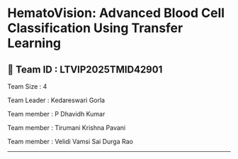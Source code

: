# HematoVision: Advanced Blood Cell Classification Using Transfer Learning

## 🧠 Team ID : LTVIP2025TMID42901

Team Size : 4

Team Leader : Kedareswari Gorla

Team member : P Dhavidh Kumar

Team member : Tirumani Krishna Pavani

Team member : Velidi Vamsi Sai Durga Rao

---